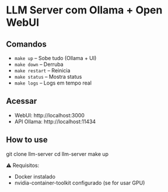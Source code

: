# LLM Server com Ollama + Open WebUI

## Comandos

- `make up` – Sobe tudo (Ollama + UI)
- `make down` – Derruba
- `make restart` – Reinicia
- `make status` – Mostra status
- `make logs` – Logs em tempo real

## Acessar

- WebUI: http://localhost:3000
- API Ollama: http://localhost:11434

## How to use

git clone <repo> llm-server
cd llm-server
make up

⚠️ Requisitos:

- Docker instalado
- nvidia-container-toolkit configurado (se for usar GPU)

